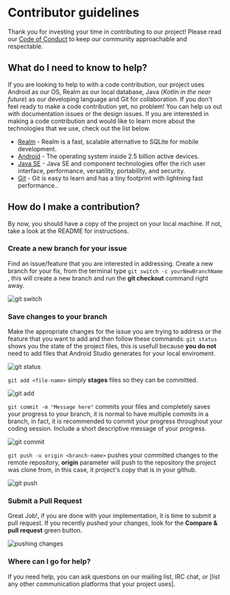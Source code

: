 
# Contributor guidelines 

Thank you for investing your time in contributing to our project! 
Please read our [Code of Conduct](./CODE_OF_CONDUCT.md) to keep our community approachable and respectable.

## What do I need to know to help?
If you are looking to help to with a code contribution, our project uses  Android as our OS, Realm as our local database, Java (_Kotlin in the near future_) as our developing language and Git for collaboration. If you don't feel ready to make a code contribution yet, no problem! You can help us out with  documentation issues or the design issues.
If you are interested in making a code contribution and would like to learn more about the technologies that we use, check out the list below.

* [Realm](https://www.mongodb.com/docs/realm/sdk/java/realm-database/) - Realm is a fast, scalable alternative to SQLite for mobile development. 
* [Android](https://developer.android.com/guide) - The operating system inside 2.5 billion active devices.
* [Java SE](https://docs.oracle.com/en/java/) - Java SE and component technologies offer the rich user interface, performance, versatility, portability, and security.
* [Git](https://git-scm.com/docs) - Git is easy to learn and has a tiny footprint with lightning fast performance..

## How do I make a contribution?

By now, you should have a copy of the project on your local machine. 
If not, take a look at the README for instructions.

### Create a new branch for your issue

Find an issue/feature that you are interested in addressing.
Create a new branch for your fix, from the terminal type
`git switch -c yourNewBranchName` , this will create a new branch and run the **git checkout** command right away.

![git switch](https://github.com/ucfcs/GrowthPlus/assets/45129978/b7ab75fd-89fa-4067-b9df-39773684123f)

### Save changes to your branch

Make the appropriate changes for the issue you are trying to address or the feature that you want to add and then follow these commands:
`git status` shows you the state of the project files, this is usefull because **you do not** need to add files that Android Studio generates for your local enviroment.

![git status](https://github.com/ucfcs/GrowthPlus/assets/45129978/fc664da1-a22f-4145-b8f6-7ecf50da4f73)

`git add <file-name>` simply **stages** files so they can be committed. 

![git add](https://github.com/ucfcs/GrowthPlus/assets/45129978/2d3b26d6-332f-48b7-8cd7-4e8795ff4353)

`git commit -m "Message here"` commits your files and completely saves your progress to your branch, it is normal to have multiple commits in a branch, in fact, it is recommended to commit your progress throughout your coding session. Include a short descriptive message of your progress.

![git commit](https://github.com/ucfcs/GrowthPlus/assets/45129978/02a526ab-41b3-4adb-95b4-f09821e419c5)

`git push -u origin <branch-name>` pushes your committed changes to the remote repository, **origin** parameter will push to the repository the project was clone from, in this case, it project's copy that is in your github. 

![git push](https://github.com/ucfcs/GrowthPlus/assets/45129978/24cf23b6-6ceb-439f-97e2-cf17b3e669a1)

### Submit a Pull Request

Great Job!, if you are done with your implementation, it is time to submit a pull request. If you recently pushed your changes, look for the **Compare & pull request** green button. 

![pushing changes](https://github.com/ucfcs/GrowthPlus/assets/45129978/a997b21a-f9e7-441d-bb4c-f837f0874fa4)



### Where can I go for help?

If you need help, you can ask questions on our mailing list, IRC chat, or  [list any other communication platforms that your project uses].

